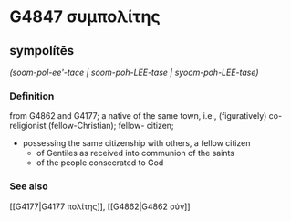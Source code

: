 # G4847 συμπολίτης

## sympolítēs

_(soom-pol-ee'-tace | soom-poh-LEE-tase | syoom-poh-LEE-tase)_

### Definition

from G4862 and G4177; a native of the same town, i.e., (figuratively) co-religionist (fellow-Christian); fellow- citizen; 

- possessing the same citizenship with others, a fellow citizen
  - of Gentiles as received into communion of the saints
  - of the people consecrated to God

### See also

[[G4177|G4177 πολίτης]], [[G4862|G4862 σύν]]
